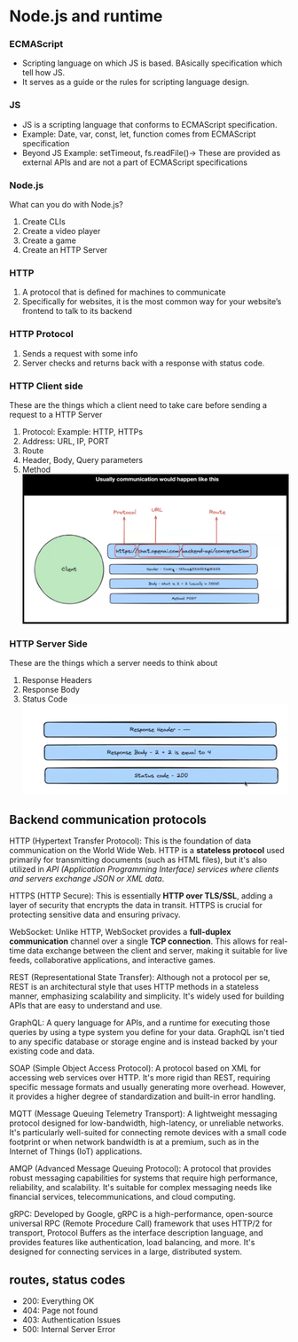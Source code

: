 # Node.js and runtime

### ECMAScript
- Scripting language on which JS is based. BAsically specification which tell how JS. 
- It serves as a guide or the rules for scripting language design.

### JS
- JS is a scripting language that conforms to ECMAScript specification.
- Example: Date, var, const, let, function comes from ECMAScript specification
- Beyond JS Example: setTimeout, fs.readFile()-> These are provided as external APIs and are not a part of ECMAScript specifications
  
### Node.js
What can you do with Node.js?
1. Create CLIs
2. Create a video player
3. Create a game
4. Create an HTTP Server

### HTTP
1. A protocol that is defined for machines to communicate
2. Specifically for websites, it is the most common way for your website’s frontend to talk to its backend
### HTTP Protocol
1. Sends a request with some info
2. Server checks and returns back with a response with status code.

### HTTP Client side
These are the things which a client need to take care before sending a request to a HTTP Server
1. Protocol: Example: HTTP, HTTPs
2. Address: URL, IP, PORT
3. Route
4. Header, Body, Query parameters
5. Method
![HTTP Communication](../../assets/http.png)

### HTTP Server Side
These are the things which a server needs to think about
1. Response Headers
2. Response Body
3. Status Code
![Response](../../assets/response.png)


## Backend communication protocols
HTTP (Hypertext Transfer Protocol): This is the foundation of data communication on the World Wide Web. HTTP is a **stateless protocol** used primarily for transmitting documents (such as HTML files), but it's also utilized in *API (Application Programming Interface) services where clients and servers exchange JSON or XML data*.

HTTPS (HTTP Secure): This is essentially **HTTP over TLS/SSL**, adding a layer of security that encrypts the data in transit. HTTPS is crucial for protecting sensitive data and ensuring privacy.

WebSocket: Unlike HTTP, WebSocket provides a **full-duplex communication** channel over a single **TCP connection**. This allows for real-time data exchange between the client and server, making it suitable for live feeds, collaborative applications, and interactive games.

REST (Representational State Transfer): Although not a protocol per se, REST is an architectural style that uses HTTP methods in a stateless manner, emphasizing scalability and simplicity. It's widely used for building APIs that are easy to understand and use.

GraphQL: A query language for APIs, and a runtime for executing those queries by using a type system you define for your data. GraphQL isn't tied to any specific database or storage engine and is instead backed by your existing code and data.

SOAP (Simple Object Access Protocol): A protocol based on XML for accessing web services over HTTP. It's more rigid than REST, requiring specific message formats and usually generating more overhead. However, it provides a higher degree of standardization and built-in error handling.

MQTT (Message Queuing Telemetry Transport): A lightweight messaging protocol designed for low-bandwidth, high-latency, or unreliable networks. It's particularly well-suited for connecting remote devices with a small code footprint or when network bandwidth is at a premium, such as in the Internet of Things (IoT) applications.

AMQP (Advanced Message Queuing Protocol): A protocol that provides robust messaging capabilities for systems that require high performance, reliability, and scalability. It's suitable for complex messaging needs like financial services, telecommunications, and cloud computing.

gRPC: Developed by Google, gRPC is a high-performance, open-source universal RPC (Remote Procedure Call) framework that uses HTTP/2 for transport, Protocol Buffers as the interface description language, and provides features like authentication, load balancing, and more. It's designed for connecting services in a large, distributed system.

## routes, status codes
- 200: Everything OK
- 404: Page not found
- 403: Authentication Issues
- 500: Internal Server Error

